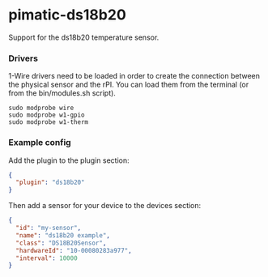 pimatic-ds18b20
================

Support for the ds18b20 temperature sensor.

### Drivers

1-Wire drivers need to be loaded in order to create the connection between the physical sensor and the rPI.
You can load them from the terminal (or from the bin/modules.sh script).

    sudo modprobe wire
    sudo modprobe w1-gpio
    sudo modprobe w1-therm


### Example config

Add the plugin to the plugin section:

```json
{ 
  "plugin": "ds18b20"
}
```

Then add a sensor for your device to the devices section:

```json
{
  "id": "my-sensor",
  "name": "ds18b20 example",
  "class": "DS18B20Sensor",
  "hardwareId": "10-00080283a977",
  "interval": 10000
}
```
